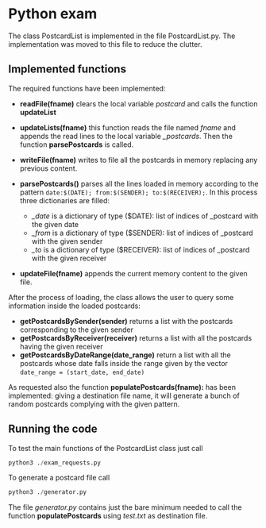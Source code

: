# Python exam

The class PostcardList is implemented in the file PostcardList.py. The implementation was moved to this file to reduce the clutter.


## Implemented functions
The required functions have been implemented:

- **readFile(fname)** clears the local variable *postcard* and calls the function **updateList**
- **updateLists(fname)** this function reads the file named *fname* and appends the read lines to the local variable *_postcards*. Then the function **parsePostcards** is called.
- **writeFile(fname)** writes to file all the postcards in memory replacing any previous content.
- **parsePostcards()** parses all the lines loaded in memory according to the pattern `date:$(DATE); from:$(SENDER); to:$(RECEIVER);`. In this process three dictionaries are filled:
    
  - *_date* is a dictionary of type ($DATE): list of indices of _postcard with the given date
  - *_from* is a dictionary of type ($SENDER): list of indices of _postcard with the given sender
  - *_to* is a dictionary of type ($RECEIVER): list of indices of _postcard with the given receiver

- **updateFile(fname)** appends the current memory content to the given file.

After the process of loading, the class allows the user to query some information inside the loaded postcards:
 - **getPostcardsBySender(sender)** returns a list with the postcards corresponding to the given sender
 - **getPostcardsByReceiver(receiver)** returns a list with all the postcards having the given receiver
 - **getPostcardsByDateRange(date_range)** return a list with all the postcards whose date falls inside the range given by the vector `date_range = (start_date, end_date)` 

As requested also the function **populatePostcards(fname):** has been implemented: giving a destination file name, it will generate a bunch of random postcards complying with the given pattern.


## Running the code

To test the main functions of the PostcardList class just call
```python
python3 ./exam_requests.py
```


To generate a postcard file call
```python
python3 ./generator.py
```
The file *generator.py* contains just the bare minimum needed to call the function **populatePostcards** using *test.txt* as destination file.
